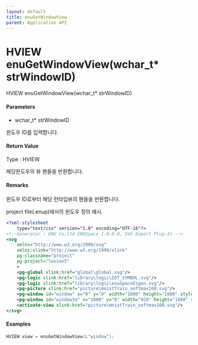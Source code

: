 ```yaml
---
layout: default
title: enuGetWindowView
parent: Application API
---
```

# HVIEW enuGetWindowView\(wchar\_t\* strWindowID\)

HVIEW enuGetWindowView\(wchar\_t\* strWindowID\)

#### Parameters

* wchar\_t\* strWindowID

윈도우 ID를 입력합니다.

#### Return Value

Type : HVIEW

해당윈도우의 뷰 핸들을 반환합니다.

#### Remarks

윈도우 ID로부터 해당 런타입뷰의 핸들을 반환합니다.

project file\(.enup\)에서의 윈도우 정의 예시.

```xml
<?xml-stylesheet 
    type="text/css" version="1.0" encoding="UTF-16"?>
<!--Generator : ENU Co,ltd ENUSpace 1.0.0.0, SVG Export Plug-In -->
<svg 
    xmlns="http://www.w3.org/2000/svg"
    xmlns:xlink="http://www.w3.org/1999/xlink"
    pg-classname="project"
    pg-project="lesson5"
    > 
    <pg-global xlink:href="global\global.svg"/>
    <pg-logic xlink:href="library\logic\IOT_SYMBOL.svg"/>
    <pg-logic xlink:href="library\logic\enuSpaceEigen.svg"/>
    <pg-picture xlink:href="picture\mnistTrain_softmax100.svg"/>
    <pg-window id="window" x="0" y="0" width="1000" height="1080" style="2d view" border="Dialog Frame" xlink:href="picture\mnisttrain_10.svg"/>
    <pg-window id="window3d" x="1000" y="0" width="920" height="1080" style="3d view" border="Dialog Frame" xlink:href="picture\mnist3d.x3d"/>
    <activate-view xlink:href="picture\mnistTrain_softmax100.svg"/>
</svg>
```

#### Examples

```cpp
HVIEW view = enuGetWindowView(L"window");
```



